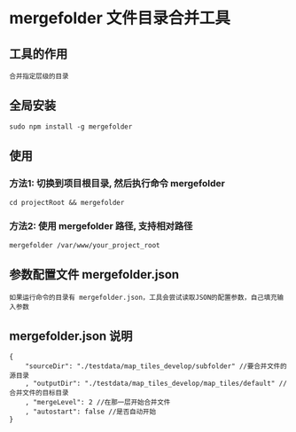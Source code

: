
# mergefolder 文件目录合并工具

## 工具的作用
    合并指定层级的目录

## 全局安装
    sudo npm install -g mergefolder

## 使用
### 方法1: 切换到项目根目录, 然后执行命令 mergefolder
    cd projectRoot && mergefolder

### 方法2: 使用 mergefolder 路径, 支持相对路径
    mergefolder /var/www/your_project_root

## 参数配置文件 mergefolder.json
	如果运行命令的目录有 mergefolder.json，工具会尝试读取JSON的配置参数，自己填充输入参数

## mergefolder.json 说明
	{
		"sourceDir": "./testdata/map_tiles_develop/subfolder" //要合并文件的源目录
		, "outputDir": "./testdata/map_tiles_develop/map_tiles/default" //合并文件的目标目录
		, "mergeLevel": 2 //在那一层开始合并文件
		, "autostart": false //是否自动开始
	}

